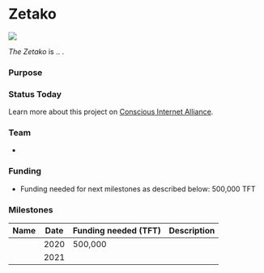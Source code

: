 # Zetako

![](https://www.consciousinternet.org/threefold/info/projects/zetako/zetako.png)

*The Zetako* is .. .

### Purpose



### Status Today



Learn more about this project on [Conscious Internet Alliance](https://www.consciousinternet.org/index.html#/projects/zetako).

### Team

- 

### Funding

- Funding needed for next milestones as described below: 500,000 TFT

### Milestones

| Name         | Date   | Funding needed (TFT) | Description
|:-------------|--------|-------------|-----------------|
|  |  2020 |  500,000 |  | |
|  | 2021 |  |  | |